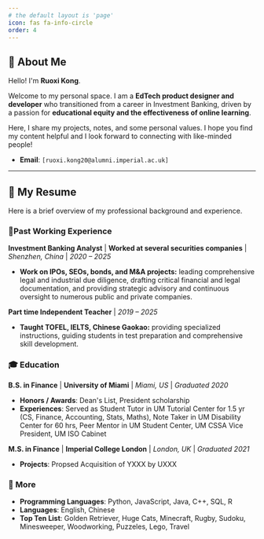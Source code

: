 ```yaml
---
# the default layout is 'page'
icon: fas fa-info-circle
order: 4
---
```


## 👋 About Me

Hello! I'm **Ruoxi Kong**.

Welcome to my personal space. I am a **EdTech product designer and developer** who transitioned from a career in Investment Banking, driven by a passion for **educational equity and the effectiveness of online learning**.

Here, I share my projects, notes, and some personal values. I hope you find my content helpful and I look forward to connecting with like-minded people!

*   **Email**: `[ruoxi.kong20@alumni.imperial.ac.uk]`

---

## 📄 My Resume

Here is a brief overview of my professional background and experience.

### 💼Past Working Experience

**Investment Banking Analyst** | **Worked at several securities companies** | *Shenzhen, China* | *2020 – 2025*
- **Work on IPOs, SEOs, bonds, and M&A projects:** leading comprehensive legal and industrial due diligence, drafting critical financial and legal documentation, and providing strategic advisory and continuous oversight to numerous public and private companies.

**Part time Independent Teacher** | *2019 – 2025*
- **Taught TOFEL, IELTS, Chinese Gaokao:** providing specialized instructions, guiding students in test preparation and comprehensive skill development.



### 🎓 Education

**B.S. in Finance** | **University of Miami** | 
*Miami, US* | *Graduated 2020*
- **Honors / Awards**: Dean's List, President scholarship
- **Experiences**: Served as Student Tutor in UM Tutorial Center for 1.5 yr (CS, Finance, Accounting, Stats, Maths), Note Taker in UM Disability Center for 60 hrs, Peer Mentor in UM Student Center, UM CSSA Vice President, UM ISO Cabinet
  
**M.S. in Finance** | **Imperial College London** | 
*London, UK* | *Graduated 2021*
- **Projects**: Propsed Acquisition of YXXX by UXXX


### 🔧 More

- **Programming Languages**: Python, JavaScript, Java, C++, SQL, R
- **Languages**: English, Chinese
- **Top Ten List**: Golden Retriever, Huge Cats, Minecraft, Rugby, Sudoku, Minesweeper, Woodworking, Puzzeles, Lego, Travel
  
